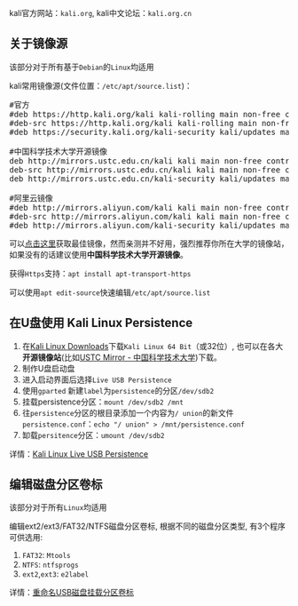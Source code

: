 
kali官方网站：`kali.org`, kali中文论坛：`kali.org.cn`

## 关于镜像源
该部分对于所有基于`Debian`的`Linux`均适用

kali常用镜像源(文件位置：`/etc/apt/source.list`)：

<pre>
#官方
#deb https://http.kali.org/kali kali-rolling main non-free contrib 
#deb-src https://http.kali.org/kali kali-rolling main non-free contrib
#deb https://security.kali.org/kali-security kali/updates main contrib non-free

#中国科学技术大学开源镜像
deb http://mirrors.ustc.edu.cn/kali kali main non-free contrib
deb-src http://mirrors.ustc.edu.cn/kali kali main non-free contrib
deb http://mirrors.ustc.edu.cn/kali-security kali/updates main contrib non-free

#阿里云镜像
#deb http://mirrors.aliyun.com/kali kali main non-free contrib
#deb-src http://mirrors.aliyun.com/kali kali main non-free contrib
#deb http://mirrors.aliyun.com/kali-security kali/updates main contrib non-free
</pre>

可以[点击这里](`http://http.kali.org/README.mirrorlist`)获取最佳镜像，然而亲测并不好用，强烈推荐你所在大学的镜像站，如果没有的话建议使用**中国科学技术大学开源镜像**。

获得`Https`支持：`apt install apt-transport-https`

可以使用`apt edit-source`快速编辑`/etc/apt/source.list`

## 在U盘使用 Kali Linux Persistence
1. 在[Kali Linux Downloads](https://www.kali.org/downloads/)下载`Kali Linux 64 Bit`（或32位）, 也可以在各大**开源镜像站**(比如[USTC Mirror - 中国科学技术大学](http://mirrors.ustc.edu.cn/kali-images/))下载。
2. 制作U盘启动盘
3. 进入启动界面后选择`Live USB Persistence`
4. 使用`gparted` 新建`label`为`persistence`的分区`/dev/sdb2`
5. 挂载persistence分区：`mount /dev/sdb2 /mnt`
6. 往`persistence`分区的根目录添加一个内容为`/ union`的新文件`persistence.conf`：`echo "/ union" > /mnt/persistence.conf`
7. 缷载`persitence`分区：`umount /dev/sdb2`

详情：[Kali Linux Live USB Persistence](https://docs.kali.org/downloading/kali-linux-live-usb-persistence)

## 编辑磁盘分区卷标
该部分对于所有`Linux`均适用

编辑ext2/ext3/FAT32/NTFS磁盘分区卷标, 根据不同的磁盘分区类型, 有3个程序可供选用:
1. `FAT32`: `Mtools`
2. `NTFS`: `ntfsprogs`
3. `ext2`,`ext3`: `e2label`

详情：[重命名USB磁盘挂载分区卷标](http://wiki.ubuntu.org.cn/%E9%87%8D%E5%91%BD%E5%90%8DUSB%E7%A3%81%E7%9B%98%E6%8C%82%E8%BD%BD%E5%88%86%E5%8C%BA%E5%8D%B7%E6%A0%87)

